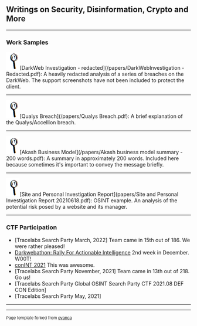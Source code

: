 ## Writings on Security, Disinformation, Crypto and More

---

### Work Samples
<img src="images/magnifying_glass.png?raw=true"/>[DarkWeb Investigation - redacted](/papers/DarkWebInvestigation - Redacted.pdf):
A heavily redacted analysis of a series of breaches on the DarkWeb. The support screenshots have not been included to protect the client.

---
<img src="images/magnifying_glass.png?raw=true"/>[Qualys Breach](/papers/Qualys Breach.pdf):
A brief explanation of the Qualys/Accellion breach.
 
---
<img src="images/magnifying_glass.png?raw=true"/>[Akash Business Model](/papers/Akash business model summary - 200 words.pdf):
A summary in approximately 200 words. Included here because sometimes it's important to convey the message briefly.

---
<img src="images/magnifying_glass.png?raw=true"/>[Site and Personal Investigation Report](papers/Site and Personal Investigation Report 20210618.pdf):
OSINT example. An analysis of the potential risk posed by a website and its manager. 

---

### CTF Participation

- [Tracelabs Search Party March, 2022] Team came in 15th out of 186. We were rather pleased!
- [Darkwebathon: Rally For Actionable Intelligence](https://followmoneyfightslavery.org/darkwebathon/) 2nd week in December. W00T!
- [conINT 2021](https://conint.io/) This was awesome.
- [Tracelabs Search Party November, 2021] Team came in 13th out of 218. Go us!
- [Tracelabs Search Party Global OSINT Search Party CTF 2021.08 DEF CON Edition]
- [Tracelabs Search Party May, 2021]

---




---
<p style="font-size:11px">Page template forked from <a href="https://github.com/evanca/quick-portfolio">evanca</a></p>
<!-- Remove above link if you don't want to attibute -->
